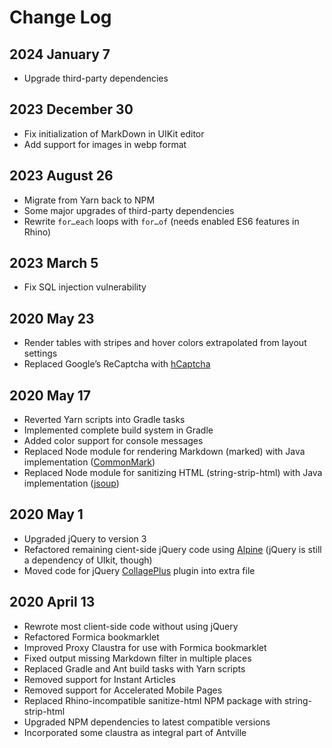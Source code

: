 # Change Log

## 2024 January 7

* Upgrade third-party dependencies

## 2023 December 30

* Fix initialization of MarkDown in UIKit editor
* Add support for images in webp format

## 2023 August 26

* Migrate from Yarn back to NPM
* Some major upgrades of third-party dependencies
* Rewrite `for…each` loops with `for…of` (needs enabled ES6 features in Rhino)

## 2023 March 5

* Fix SQL injection vulnerability

## 2020 May 23

* Render tables with stripes and hover colors extrapolated from layout settings
* Replaced Google’s ReCaptcha with [hCaptcha](https://hcaptcha.com)

## 2020 May 17

* Reverted Yarn scripts into Gradle tasks
* Implemented complete build system in Gradle
* Added color support for console messages
* Replaced Node module for rendering Markdown (marked) with Java implementation ([CommonMark](https://github.com/atlassian/commonmark-java))
* Replaced Node module for sanitizing HTML (string-strip-html) with Java implementation ([jsoup](https://jsoup.org))

## 2020 May 1

* Upgraded jQuery to version 3
* Refactored remaining cient-side jQuery code using [Alpine](https://github.com/alpinejs/alpine) (jQuery is still a dependency of UIkit, though)
* Moved code for jQuery [CollagePlus](https://github.com/antville/jquery-collagePlus) plugin into extra file

## 2020 April 13

* Rewrote most client-side code without using jQuery
* Refactored Formica bookmarklet
* Improved Proxy Claustra for use with Formica bookmarklet
* Fixed output missing Markdown filter in multiple places
* Replaced Gradle and Ant build tasks with Yarn scripts
* Removed support for Instant Articles
* Removed support for Accelerated Mobile Pages
* Replaced Rhino-incompatible sanitize-html NPM package with string-strip-html
* Upgraded NPM dependencies to latest compatible versions
* Incorporated some claustra as integral part of Antville

